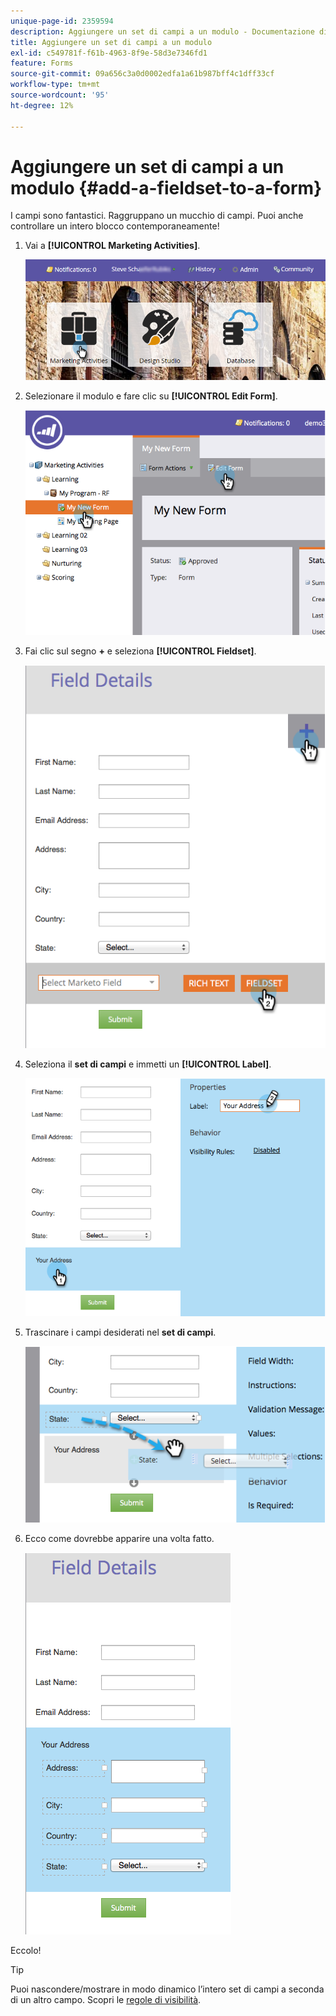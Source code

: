 ```yaml
---
unique-page-id: 2359594
description: Aggiungere un set di campi a un modulo - Documentazione di Marketo - Documentazione del prodotto
title: Aggiungere un set di campi a un modulo
exl-id: c549781f-f61b-4963-8f9e-58d3e7346fd1
feature: Forms
source-git-commit: 09a656c3a0d0002edfa1a61b987bff4c1dff33cf
workflow-type: tm+mt
source-wordcount: '95'
ht-degree: 12%

---
```


# Aggiungere un set di campi a un modulo {#add-a-fieldset-to-a-form}

I campi sono fantastici. Raggruppano un mucchio di campi. Puoi anche controllare un intero blocco contemporaneamente!

1. Vai a **[!UICONTROL Marketing Activities]**.

   ![](assets/login-marketing-activities-1.png)

1. Selezionare il modulo e fare clic su **[!UICONTROL Edit Form]**.

   ![](assets/image2014-9-15-15-3a1-3a22.png)

1. Fai clic sul segno **+** e seleziona **[!UICONTROL Fieldset]**.

   ![](assets/image2014-9-15-15-3a1-3a43.png)

1. Seleziona il **set di campi** e immetti un **[!UICONTROL Label]**.

   ![](assets/image2014-9-15-15-3a2-3a0.png)

1. Trascinare i campi desiderati nel **set di campi**.

   ![](assets/image2014-9-15-15-3a2-3a13.png)

1. Ecco come dovrebbe apparire una volta fatto.

   ![](assets/image2014-9-15-15-3a2-3a31.png)

Eccolo!

>[!TIP]
>
>Puoi nascondere/mostrare in modo dinamico l’intero set di campi a seconda di un altro campo. Scopri le [regole di visibilità](/help/marketo/product-docs/demand-generation/forms/form-fields/dynamically-toggle-visibility-of-a-form-field.md).
